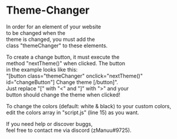 # Theme-Changer
In order for an element of your website<br>
to be changed when the<br>
theme is changed, you must add the<br>
class "themeChanger" to these elements.

To create a change button, it must execute the<br>
method "nextTheme()" when clicked. The button<br>
in the example looks like this:<br>
"[button class="themeChanger" onclick="nextTheme()" id="changeButton"] Change theme [/button]".<br>
Just replace "[" with "<" and "]" with ">" and your<br>
button should change the theme when clicked!

To change the colors (default: white & black) to your custom colors,<br>
edit the colors array in "script.js" (line 15) as you want.

If you need help or discover buggs,<br>
feel free to contact me via discord (zManuu#9725).
